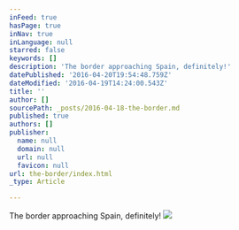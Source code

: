 ```yaml
---
inFeed: true
hasPage: true
inNav: true
inLanguage: null
starred: false
keywords: []
description: 'The border approaching Spain, definitely!'
datePublished: '2016-04-20T19:54:48.759Z'
dateModified: '2016-04-19T14:24:00.543Z'
title: ''
author: []
sourcePath: _posts/2016-04-18-the-border.md
published: true
authors: []
publisher:
  name: null
  domain: null
  url: null
  favicon: null
url: the-border/index.html
_type: Article

---
```

The border approaching Spain, definitely!
![](https://the-grid-user-content.s3-us-west-2.amazonaws.com/b809b45e-4b85-4eba-a4c0-e18355e517b3.jpg)